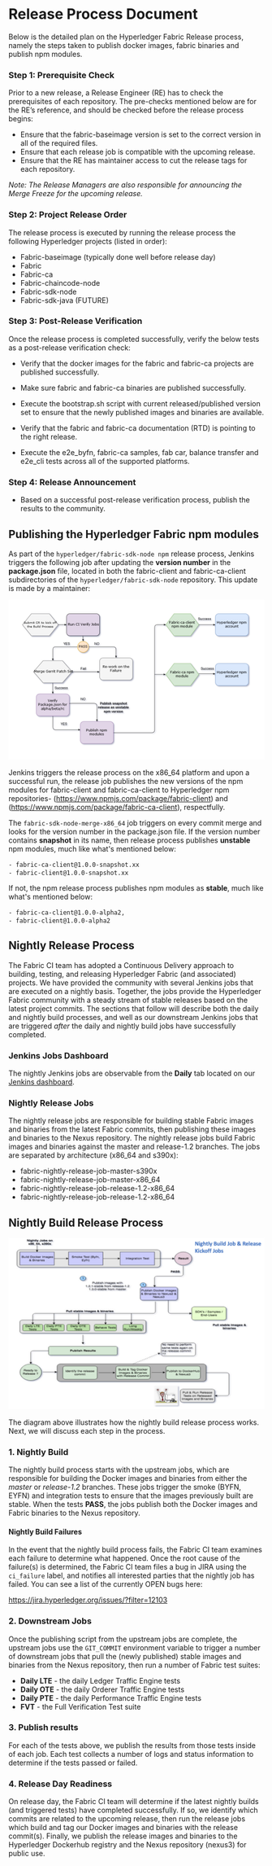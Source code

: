 # Release Process Document

Below is the detailed plan on the Hyperledger Fabric Release process, namely the
steps taken to publish docker images, fabric binaries and publish npm modules.

### Step 1: Prerequisite Check

Prior to a new release, a Release Engineer (RE) has to check the prerequisites
of each repository. The pre-checks mentioned below are for the RE’s reference,
and should be checked before the release process begins:

- Ensure that the fabric-baseimage version is set to the correct version in all
of the required files.
- Ensure that each release job is compatible with the upcoming release.
- Ensure that the RE has maintainer access to cut the release tags for each
repository.

_Note: The Release Managers are also responsible for announcing the Merge Freeze
for the upcoming release._

### Step 2: Project Release Order

The release process is executed by running the release process the
following Hyperledger projects (listed in order):

* Fabric-baseimage (typically done well before release day)
* Fabric
* Fabric-ca
* Fabric-chaincode-node
* Fabric-sdk-node
* Fabric-sdk-java (FUTURE)

### Step 3: Post-Release Verification

Once the release process is completed successfully, verify the below
tests as a post-release verification check:

- Verify that the docker images for the fabric and fabric-ca projects are
published successfully.

- Make sure fabric and fabric-ca binaries are published successfully.

- Execute the bootstrap.sh script with current released/published version set
to ensure that the newly published images and binaries are available.

- Verify that the fabric and fabric-ca documentation (RTD) is pointing to the
right release.

- Execute the e2e_byfn, fabric-ca samples, fab car, balance transfer and e2e_cli
tests across all of the supported platforms.

### Step 4: Release Announcement

- Based on a successful post-release verification process, publish the results
to the community.

<!-- TODO: Document the revert process to capture what we do if there's
a problem with the release. -->

## Publishing the Hyperledger Fabric npm modules

As part of the `hyperledger/fabric-sdk-node npm` release process, Jenkins triggers
the following job after updating the **version number** in the **package.json**
file, located in both the fabric-client and fabric-ca-client subdirectories of
the `hyperledger/fabric-sdk-node` repository. This update is made by a
maintainer:

![npm publish](./Release_npm.png)

Jenkins triggers the release process on the x86_64 platform and upon a
successful run, the release job publishes the new versions of the npm modules
for fabric-client and fabric-ca-client to Hyperledger npm repositories-
(<https://www.npmjs.com/package/fabric-client>) and
(<https://www.npmjs.com/package/fabric-ca-client>), respectfully.

The `fabric-sdk-node-merge-x86_64` job triggers on every commit merge and looks
for the version number in the package.json file. If the version number contains
**snapshot** in its name, then release process publishes **unstable** npm
modules, much like what's mentioned below:

    - fabric-ca-client@1.0.0-snapshot.xx
    - fabric-client@1.0.0-snapshot.xx

If not, the npm release process publishes npm modules as **stable**, much like
what's mentioned below:

    - fabric-ca-client@1.0.0-alpha2,
    - fabric-client@1.0.0-alpha2

## Nightly Release Process

The Fabric CI team has adopted a Continuous Delivery approach to building,
testing, and releasing Hyperledger Fabric (and associated) projects. We have
provided the community with several Jenkins jobs that are executed on a nightly
basis. Together, the jobs provide the Hyperledger Fabric community with a steady
stream of stable releases based on the latest project commits. The sections that
follow will describe both the daily and nightly build processes, and well as our
downstream Jenkins jobs that are triggered _after_ the daily and nightly build
jobs have successfully completed.

### Jenkins Jobs Dashboard

The nightly Jenkins jobs are observable from the **Daily** tab located
on our [Jenkins dashboard](https://jenkins.hyperledger.org/view/Daily/).

### Nightly Release Jobs

The nightly release jobs are responsible for building stable Fabric images and
binaries from the latest Fabric commits, then publishing these images and
binaries to the Nexus repository. The nightly release jobs build Fabric images
and binaries against the master and release-1.2 branches. The jobs are separated
by architecture (x86_64 and s390x):

-   fabric-nightly-release-job-master-s390x
-   fabric-nightly-release-job-master-x86_64
-   fabric-nightly-release-job-release-1.2-x86_64
-   fabric-nightly-release-job-release-1.2-x86_64

## Nightly Build Release Process

![Nightly_Build_CI](./Nightly_Build_CI.png)

The diagram above illustrates how the nightly build release process works. Next,
we will discuss each step in the process.

### 1. Nightly Build

The nightly build process starts with the upstream jobs, which are responsible
for building the Docker images and binaries from either the _master_ or
_release-1.2_ branches. These jobs trigger the smoke (BYFN, EYFN) and
integration tests to ensure that the images previously built are stable. When
the tests **PASS**, the jobs publish both the Docker images and Fabric binaries
to the Nexus repository.

<!-- TODO: Mention the following when this feature becomes available:

This process allows our Fabric SDK projects and the
fabric-samples project (also, our end-users) to **pull** the latest images and
binaries from the Nexus repositories instead of building these images from
scratch, decreasing the execution times for any of our Jenkins jobs that require
us to utilize the latest commits from each of these branches.

-->

#### Nightly Build Failures

In the event that the nightly build process fails, the Fabric CI team examines
each failure to determine what happened. Once the root cause of the failure(s)
is determined, the Fabric CI team files a bug in JIRA using the `ci_failure`
label, and notifies all interested parties that the nightly job has failed.
You can see a list of the currently OPEN bugs here:

https://jira.hyperledger.org/issues/?filter=12103

### 2. Downstream Jobs

Once the publishing script from the upstream jobs are complete, the upstream
jobs use the `GIT_COMMIT` environment variable to trigger a number of downstream
jobs that pull the (newly published) stable images and binaries from the Nexus
repository, then run a number of Fabric test suites:

- **Daily LTE** - the daily Ledger Traffic Engine tests
- **Daily OTE** - the daily Orderer Traffic Engine tests
- **Daily PTE** - the daily Performance Traffic Engine tests
- **FVT** - the Full Verification Test suite

<!-- TODO: Mention the following when this feature becomes available:

- **Long Run/Weekly** - we have a number of long-running Weekly tests that are
also executed in conjunction with the daily tests.

-->
### 3. Publish results

For each of the tests above, we publish the results from those tests inside of
each job. Each test collects a number of logs and status information to
determine if the tests passed or failed.

### 4. Release Day Readiness

On release day, the Fabric CI team will determine if the latest nightly builds
(and triggered tests) have completed successfully. If so, we
identify which commits are related to the upcoming release, then run the release
jobs which build and tag our Docker images and binaries with the
release commit(s). Finally, we publish the release images and binaries to
the Hyperledger Dockerhub registry and the Nexus repository (nexus3) for public
use.
